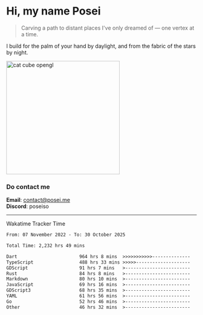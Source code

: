 # Hi, my name Posei  
> Carving a path to distant places I've only dreamed of — one vertex at a time.  

I build for the palm of your hand by daylight, and from the fabric of the stars by night.

  <img src="https://github.com/user-attachments/assets/54c92bc8-af3e-4bf1-b442-e889f1c01633" width="300" alt="cat cube opengl" />

### Do contact me

**Email**: [contact@posei.me](mailto:contact@posei.me)  
**Discord**: poseiso

---

Wakatime Tracker Time

<!--START_SECTION:waka-->

```txt
From: 07 November 2022 - To: 30 October 2025

Total Time: 2,232 hrs 49 mins

Dart                       964 hrs 8 mins  >>>>>>>>>>>--------------   43.19 %
TypeScript                 488 hrs 33 mins >>>>>--------------------   21.88 %
GDScript                   91 hrs 7 mins   >------------------------   04.08 %
Rust                       84 hrs 8 mins   >------------------------   03.77 %
Markdown                   80 hrs 10 mins  >------------------------   03.59 %
JavaScript                 69 hrs 16 mins  >------------------------   03.10 %
GDScript3                  68 hrs 35 mins  >------------------------   03.07 %
YAML                       61 hrs 56 mins  >------------------------   02.77 %
Go                         52 hrs 46 mins  >------------------------   02.36 %
Other                      46 hrs 32 mins  >------------------------   02.08 %
```

<!--END_SECTION:waka-->
